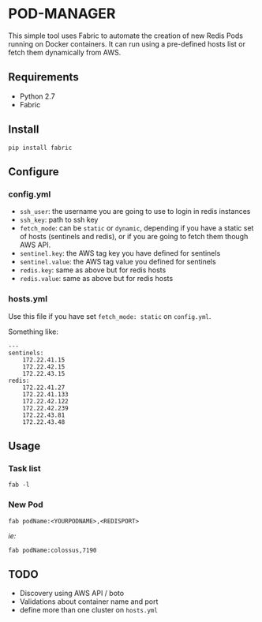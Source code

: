 # POD-MANAGER

This simple tool uses Fabric to automate the creation of new Redis Pods running on Docker containers. It can run using a pre-defined hosts list or fetch them dynamically from AWS.

## Requirements

* Python 2.7
* Fabric

## Install

    pip install fabric
    
## Configure

### config.yml

* `ssh_user`: the username you are going to use to login in redis instances
* `ssh_key`: path to ssh key
* `fetch_mode`: can be `static` or `dynamic`, depending if you have a static set of hosts (sentinels and redis), or if you are going to fetch them though AWS API.
* `sentinel.key`: the AWS tag key you have defined for sentinels
* `sentinel.value`: the AWS tag value you defined for sentinels
* `redis.key`: same as above but for redis hosts
* `redis.value`: same as above but for redis hosts 

### hosts.yml

Use this file if you have set `fetch_mode: static` on `config.yml`.

Something like:

    ---
    sentinels:
        172.22.41.15
        172.22.42.15
        172.22.43.15
    redis:
        172.22.41.27
        172.22.41.133
        172.22.42.122
        172.22.42.239
        172.22.43.81
        172.22.43.48
            
## Usage

### Task list

    fab -l

### New Pod

    fab podName:<YOURPODNAME>,<REDISPORT>
    
_ie:_

    fab podName:colossus,7190

## TODO

* Discovery using AWS API / boto
* Validations about container name and port
* define more than one cluster on `hosts.yml`
